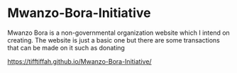 # Mwanzo-Bora-Initiative
Mwanzo Bora is a non-governmental organization website which I intend on creating.
The website is just a basic one but there are some transactions that can be made on it such as donating

https://tifftiffah.github.io/Mwanzo-Bora-Initiative/
